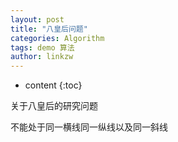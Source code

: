 ```yaml
---
layout: post
title: "八皇后问题"
categories: Algorithm
tags: demo 算法
author: linkzw
---
```


* content
{:toc}


关于八皇后的研究问题

不能处于同一横线同一纵线以及同一斜线